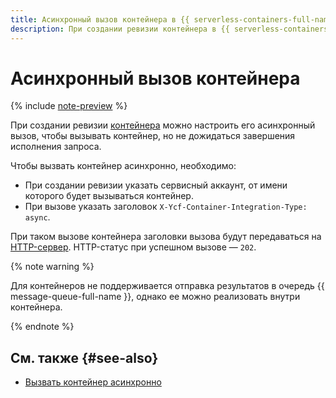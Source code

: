 ```yaml
---
title: Асинхронный вызов контейнера в {{ serverless-containers-full-name }}
description: При создании ревизии контейнера в {{ serverless-containers-name }} можно настроить асинхронный вызов, чтобы вызывать контейнер, но не дожидаться завершения исполнения запроса.
---
```


# Асинхронный вызов контейнера

{% include [note-preview](../../_includes/note-preview.md) %}

При создании ревизии [контейнера](container.md) можно настроить его асинхронный вызов, чтобы вызывать контейнер, но не дожидаться завершения исполнения запроса.

Чтобы вызвать контейнер асинхронно, необходимо:

* При создании ревизии указать сервисный аккаунт, от имени которого будет вызываться контейнер.
* При вызове указать заголовок `X-Ycf-Container-Integration-Type: async`.

При таком вызове контейнера заголовки вызова будут передаваться на [HTTP-сервер](container.md#runtime). HTTP-статус при успешном вызове — `202`.

{% note warning %}

Для контейнеров не поддерживается отправка результатов в очередь {{ message-queue-full-name }}, однако ее можно реализовать внутри контейнера.

{% endnote %}


## См. также {#see-also}

* [Вызвать контейнер асинхронно](../operations/invoke-async.md)

